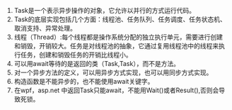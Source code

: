 1. Task是一个表示异步操作的对象，它允许以并行的方式运行代码。
2. Task的底层实现包括几个方面：线程池、任务队列、任务调度、任务状态机、取消支持、异常处理。
3. 线程（Thread）:每个线程都是操作系统分配的独立执行单元，需要进行创建和销毁，开销较大。任务是对线程池的抽象，它通过复用线程池中的线程来执行任务，创建和销毁任务的开销比线程小。
4. 可以用await等待的是返回的类（Task,Task<T>），而不是方法。
5. 对一个异步方法的定义，可以用异步方式实现，也可以用同步方式实现。
6. 构造函数是不能异步的，也不能使用await关键字。
7. 在wpf，asp.net 中返回Task只能await，不能用Wait()或者Result(),否则会导致死锁。